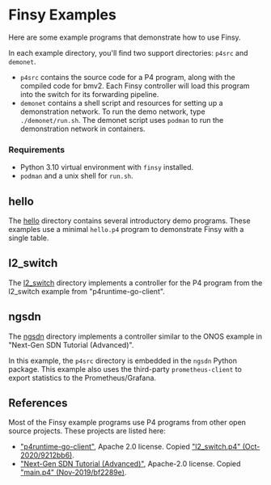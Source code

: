# Finsy Examples

Here are some example programs that demonstrate how to use Finsy.

In each example directory, you'll find two support directories: `p4src` and `demonet`.

- `p4src` contains the source code for a P4 program, along with the compiled code for
bmv2. Each Finsy controller will load this program into the switch for its forwarding
pipeline. 
- `demonet` contains a shell script and resources for setting up a demonstration 
network. To run the demo network, type `./demonet/run.sh`. The demonet script uses 
`podman` to run the demonstration network in containers.

### Requirements

- Python 3.10 virtual environment with `finsy` installed.
- `podman` and a unix shell for `run.sh`.

## hello

The [hello](./hello/README.md) directory contains several introductory demo programs. These examples use 
a minimal `hello.p4` program to demonstrate Finsy with a single table.

## l2_switch

The [l2_switch](./l2_switch/README.md) directory implements a controller for the P4 program from the
l2_switch example from "p4runtime-go-client".

## ngsdn

The [ngsdn](./ngsdn/README.md) directory implements a controller similar to the ONOS example in "Next-Gen SDN Tutorial (Advanced)".

In this example, the `p4src` directory is embedded in the `ngsdn` Python package. This example also uses
the third-party `prometheus-client` to export statistics to the Prometheus/Grafana.

## References

Most of the Finsy example programs use P4 programs from other open source projects. These
projects are listed here:

- ["p4runtime-go-client"](https://github.com/antoninbas/p4runtime-go-client), Apache 2.0 license. Copied ["l2_switch.p4" (Oct-2020/9212bb6)](https://github.com/antoninbas/p4runtime-go-client/commits/main/cmd/l2_switch/l2_switch.p4).
- ["Next-Gen SDN Tutorial (Advanced)"](https://github.com/opennetworkinglab/ngsdn-tutorial), Apache-2.0 license. Copied ["main.p4" (Nov-2019/bf2289e)](https://github.com/opennetworkinglab/ngsdn-tutorial/commits/advanced/solution/p4src/main.p4).
